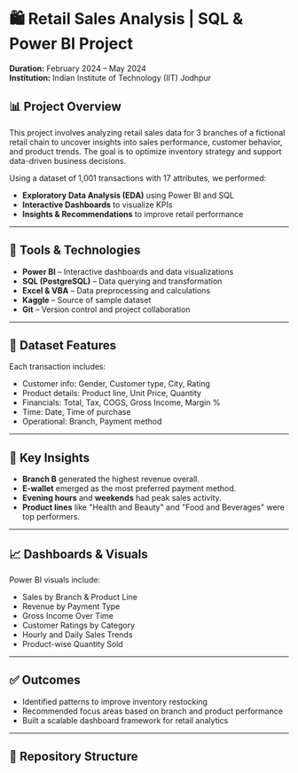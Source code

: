 # 🛍️ Retail Sales Analysis | SQL & Power BI Project

**Duration:** February 2024 – May 2024  
**Institution:** Indian Institute of Technology (IIT) Jodhpur

## 📊 Project Overview

This project involves analyzing retail sales data for 3 branches of a fictional retail chain to uncover insights into sales performance, customer behavior, and product trends. The goal is to optimize inventory strategy and support data-driven business decisions.

Using a dataset of 1,001 transactions with 17 attributes, we performed:
- **Exploratory Data Analysis (EDA)** using Power BI and SQL
- **Interactive Dashboards** to visualize KPIs
- **Insights & Recommendations** to improve retail performance

---

## 🧰 Tools & Technologies

- **Power BI** – Interactive dashboards and data visualizations  
- **SQL (PostgreSQL)** – Data querying and transformation  
- **Excel & VBA** – Data preprocessing and calculations  
- **Kaggle** – Source of sample dataset  
- **Git** – Version control and project collaboration

---

## 📁 Dataset Features

Each transaction includes:
- Customer info: Gender, Customer type, City, Rating  
- Product details: Product line, Unit Price, Quantity  
- Financials: Total, Tax, COGS, Gross Income, Margin %  
- Time: Date, Time of purchase  
- Operational: Branch, Payment method

---

## 📌 Key Insights

- **Branch B** generated the highest revenue overall.
- **E-wallet** emerged as the most preferred payment method.
- **Evening hours** and **weekends** had peak sales activity.
- **Product lines** like "Health and Beauty" and "Food and Beverages" were top performers.

---

## 📈 Dashboards & Visuals

Power BI visuals include:
- Sales by Branch & Product Line  
- Revenue by Payment Type  
- Gross Income Over Time  
- Customer Ratings by Category  
- Hourly and Daily Sales Trends  
- Product-wise Quantity Sold

---

## ✅ Outcomes

- Identified patterns to improve inventory restocking  
- Recommended focus areas based on branch and product performance  
- Built a scalable dashboard framework for retail analytics

---

## 🔗 Repository Structure

